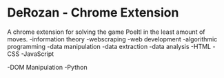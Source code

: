 # DeRozan - Chrome Extension
A chrome extension for solving the game Poeltl in the least amount of moves.
  -information theory
  -webscraping
  -web development
  -algorithmic programming
  -data manipulation
  -data extraction
  -data analysis
  -HTML 
  -CSS 
  -JavaScript
  
  -DOM Manipulation
  -Python

